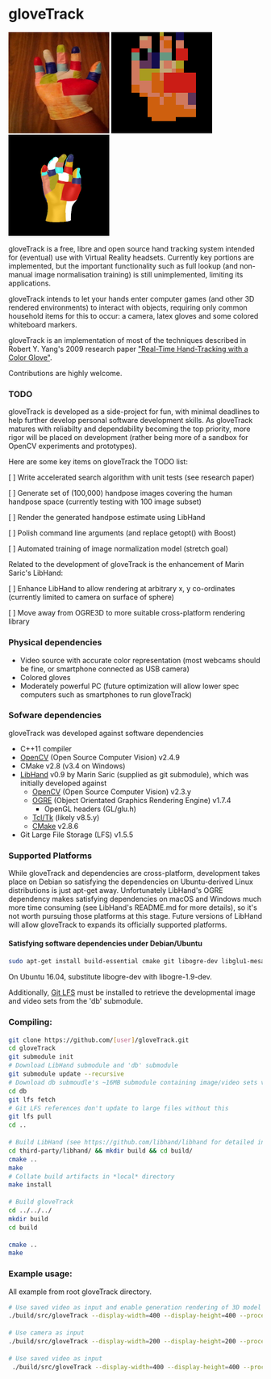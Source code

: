 gloveTrack
==========

<a href="docs/images/actual_webcam_frame.png"><img height=200 width=200 src="docs/images/actual_webcam_frame.png"></a>
<a href="docs/images/actual_normalized_frame.png"><img height=200 width=200 src="docs/images/actual_normalized_frame.png"></a>
<a href="hypothetical_match.png"><img height=200 width=200 src="docs/images/hypothetical_match.png"></a>

gloveTrack is a free, libre and open source hand tracking system intended for (eventual) use with Virtual Reality headsets. Currently key portions are implemented, but the important functionality such as full lookup (and non-manual image normalisation training) is still unimplemented, limiting its applications.

gloveTrack intends to let your hands enter computer games (and other 3D rendered environments) to interact with objects, requiring only common household items for this to occur: a camera, latex gloves and some colored whiteboard markers.

gloveTrack is an implementation of most of the techniques described in Robert Y. Yang's 2009 research paper ["Real-Time Hand-Tracking with a Color Glove"](http://people.csail.mit.edu/rywang/handtracking/s09-hand-tracking.pdf).

Contributions are highly welcome.

### TODO
gloveTrack is developed as a side-project for fun, with minimal deadlines to help further develop personal software development skills. As gloveTrack matures with reliabilty and dependability becoming the top priority, more rigor will be placed on development (rather being more of a sandbox for OpenCV experiments and prototypes).

Here are some key items on gloveTrack the TODO list:

[ ] Write accelerated search algorithm with unit tests (see research paper)

[ ] Generate set of (100,000) handpose images covering the human handpose space (currently testing with 100 image subset)

[ ] Render the generated handpose estimate using LibHand

[ ] Polish command line arguments (and replace getopt() with Boost)

[ ] Automated training of image normalization model (stretch goal) 

Related to the development of gloveTrack is the enhancement of Marin Saric's LibHand:

[ ] Enhance LibHand to allow rendering at arbitrary x, y co-ordinates (currently limited to camera on surface of sphere)

[ ] Move away from OGRE3D to more suitable cross-platform rendering library

### Physical dependencies
- Video source with accurate color representation (most webcams should be fine, or smartphone connected as USB camera)
- Colored gloves 
- Moderately powerful PC (future optimization will allow lower spec computers such as smartphones to run gloveTrack)

### Sofware dependencies
gloveTrack was developed against software dependencies
- C++11 compiler
- [OpenCV](https://en.wikipedia.org/wiki/OpenCV) (Open Source Computer Vision) v2.4.9
- CMake v2.8 (v3.4 on Windows)
- [LibHand](https://github.com/libhand/libhand) v0.9 by Marin Saric (supplied as git submodule), which was initially developed against
	- [OpenCV](https://en.wikipedia.org/wiki/OpenCV) (Open Source Computer Vision) v2.3.y
	- [OGRE](https://en.wikipedia.org/wiki/OGRE) (Object Orientated Graphics Rendering Engine) v1.7.4
		- OpenGL headers (GL/glu.h)
	- [Tcl/Tk](https://en.wikipedia.org/wiki/Tcl) (likely v8.5.y)
	- [CMake](https://en.wikipedia.org/wiki/CMake) v2.8.6
- Git Large File Storage (LFS) v1.5.5

### Supported Platforms

While gloveTrack and dependencies are cross-platform, development takes place on Debian so satisfying the dependencies on Ubuntu-derived Linux distributions is just apt-get away. Unfortunately LibHand's OGRE dependency makes satisfying dependencies on macOS and Windows much more time consuming (see LibHand's README.md for more details), so it's not worth pursuing those platforms at this stage. Future versions of LibHand will allow gloveTrack to expands its officially supported platforms.

#### Satisfying software dependencies under Debian/Ubuntu
```bash
sudo apt-get install build-essential cmake git libogre-dev libglu1-mesa-dev libxt-dev libopencv-dev tcl tk
```

On Ubuntu 16.04, substitute libogre-dev with libogre-1.9-dev.

Additionally, [Git LFS](https://github.com/git-lfs/git-lfs/wiki/Installation) must be installed to retrieve the developmental image and video sets from the 'db' submodule.

### Compiling:
```bash
git clone https://github.com/[user]/gloveTrack.git
cd gloveTrack
git submodule init
# Download LibHand submodule and 'db' submodule
git submodule update --recursive
# Download db submoudle's ~16MB submodule containing image/video sets via Git LFS
cd db
git lfs fetch
# Git LFS references don't update to large files without this
git lfs pull
cd ..

# Build LibHand (see https://github.com/libhand/libhand for detailed installation instructions) 
cd third-party/libhand/ && mkdir build && cd build/
cmake ..
make
# Collate build artifacts in *local* directory
make install

# Build gloveTrack
cd ../../../
mkdir build
cd build

cmake ..
make
```

### Example usage:
All example from root gloveTrack directory.
```bash
# Use saved video as input and enable generation rendering of 3D model search set
./build/src/gloveTrack --display-width=400 --display-height=400 --processing-width=20 --processing-height=20 --pre-crop-width 200 --pre-crop-height 200 --input-video db/evaluationSet/fullFrameVideo.mp4 --generate-search-set

# Use camera as input
./build/src/gloveTrack --display-width=200 --display-height=200 --processing-width=30 --processing-height=30

# Use saved video as input
 ./build/src/gloveTrack --display-width=400 --display-height=400 --processing-width=20 --processing-height=20 --pre-crop-width 200 --pre-crop-height 200 --input-video db/evaluationSet/vid.mp4
```
